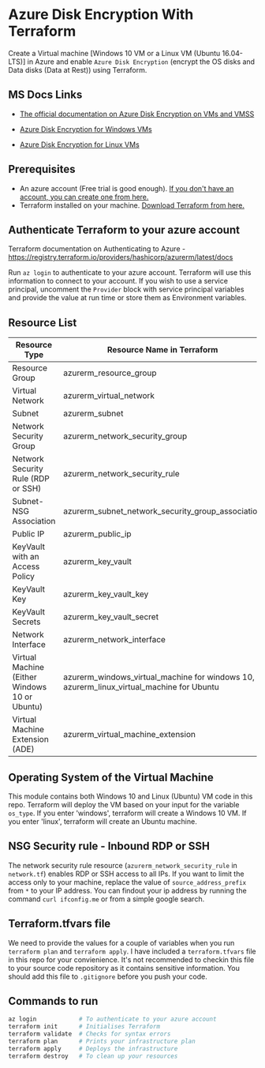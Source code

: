 # Azure Disk Encryption With Terraform

Create a Virtual machine [Windows 10 VM or a Linux VM (Ubuntu 16.04-LTS)] in Azure and enable `Azure Disk Encryption` (encrypt the OS disks and Data disks (Data at Rest)) using Terraform.

## MS Docs Links

- [The official documentation on Azure Disk Encryption on VMs and VMSS](https://docs.microsoft.com/en-us/azure/security/fundamentals/azure-disk-encryption-vms-vmss)

- [Azure Disk Encryption for Windows VMs](https://docs.microsoft.com/en-us/azure/virtual-machines/windows/disk-encryption-overview)

- [Azure Disk Encryption for Linux VMs](https://docs.microsoft.com/en-us/azure/virtual-machines/linux/disk-encryption-overview)

## Prerequisites

- An azure account (Free trial is good enough). [If you don't have an account, you can create one from here.](https://azure.microsoft.com/en-us/free/)
- Terraform installed on your machine. [Download Terraform from here.](https://www.terraform.io/downloads.html)

## Authenticate Terraform to your azure account

Terraform documentation on Authenticating to Azure - https://registry.terraform.io/providers/hashicorp/azurerm/latest/docs

Run `az login` to authenticate to your azure account. Terraform will use this information to connect to your account. If you wish to use a service principal, uncomment the `Provider` block with service principal variables and provide the value at run time or store them as Environment variables.

## Resource List

|   Resource Type                                   |     Resource Name in Terraform                                    |
|   ---                                             |     ---                                                           |
|   Resource Group                                  |     azurerm_resource_group                                        |
|   Virtual Network                                 |     azurerm_virtual_network                                       |
|   Subnet                                          |     azurerm_subnet                                                |
|   Network Security Group                          |     azurerm_network_security_group                                |
|   Network Security Rule (RDP or SSH)              |     azurerm_network_security_rule                                 |
|   Subnet-NSG Association                          |     azurerm_subnet_network_security_group_association             |
|   Public IP                                       |     azurerm_public_ip                                             |
|   KeyVault with an Access Policy                  |     azurerm_key_vault                                             |
|   KeyVault Key                                    |     azurerm_key_vault_key                                         |
|   KeyVault Secrets                                |     azurerm_key_vault_secret                                      |
|   Network Interface                               |     azurerm_network_interface                                     |
|   Virtual Machine (Either Windows 10 or Ubuntu)   |     azurerm_windows_virtual_machine for windows 10, azurerm_linux_virtual_machine for Ubuntu                |
|   Virtual Machine Extension (ADE)                 |     azurerm_virtual_machine_extension                             |

## Operating System of the Virtual Machine 

This module contains both Windows 10 and Linux (Ubuntu) VM code in this repo. Terraform will deploy the VM based on your input for the variable `os_type`. If you enter 'windows', terraform will create a Windows 10 VM. If you enter 'linux', terraform will create an Ubuntu machine.

## NSG Security rule - Inbound RDP or SSH 

The network security rule resource (`azurerm_network_security_rule` in `network.tf`) enables RDP or SSH access to all IPs. If you want to limit the access only to your machine, replace the value of `source_address_prefix` from `*` to your IP address. You can findout your ip address by running the command `curl ifconfig.me` or from a simple google search.

## Terraform.tfvars file

We need to provide the values for a couple of variables when you run `terraform plan` and `terraform apply`.
I have included a `terraform.tfvars` file in this repo for your convienience. It's not recommended to checkin this file to your source code repository as it contains sensitive information. You should add this file to `.gitignore` before you push your code.

## Commands to run

``` bash
az login            # To authenticate to your azure account
terraform init      # Initialises Terraform 
terraform validate  # Checks for syntax errors
terraform plan      # Prints your infrastructure plan
terraform apply     # Deploys the infrastructure 
terraform destroy   # To clean up your resources
```

